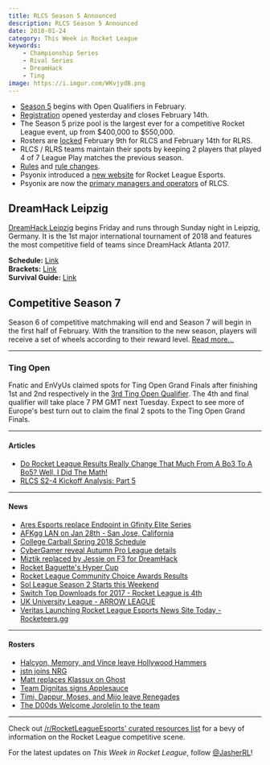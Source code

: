 ```yaml
---
title: RLCS Season 5 Announced
description: RLCS Season 5 Announced
date: 2018-01-24
category: This Week in Rocket League
keywords:
    - Championship Series
    - Rival Series
    - DreamHack
    - Ting
image: https://i.imgur.com/WKvjydB.png
---
```


-   [Season 5](http://www.rocketleagueesports.com/news/introducing-rlcs-season-5/) begins with Open Qualifiers in February.
-   [Registration](https://smash.gg/tournament/rlcs-season-5/details) opened yesterday and closes February 14th.
-   The Season 5 prize pool is the largest ever for a competitive Rocket League event, up from $400,000 to $550,000.
-   Rosters are [locked](https://www.reddit.com/r/RocketLeagueEsports/comments/7sgszl/rlcs_roster_lock_info/) February 9th for RLCS and February 14th for RLRS.
-   RLCS / RLRS teams maintain their spots by keeping 2 players that played 4 of 7 League Play matches the previous season.
-   [Rules](https://www.rocketleagueesports.com/rules/) and [rule changes](https://www.reddit.com/r/RocketLeagueEsports/comments/7shok2/rules_updatedchanged_for_rlcs_season_5/).
-   Psyonix introduced a [new website](https://www.rocketleague.com/news/new-rocket-league-esports-website/) for Rocket League Esports.
-   Psyonix are now the [primary managers and operators](https://twitter.com/CloudFuel/status/954055352764567552) of RLCS.

## DreamHack Leipzig

[DreamHack Leipzig](http://www.rocketleagueesports.com/news/dreamhack-leipzig-preview/) begins Friday and runs through Sunday night in Leipzig, Germany. It is the 1st major international tournament of 2018 and features the most competitive field of teams since DreamHack Atlanta 2017.

**Schedule:** [Link](https://open.dreamhack.com/2018/leipzig-schedule/)  
**Brackets:** [Link](https://smash.gg/tournament/dreamhack-open-leipzig-rocket-league)  
**Survival Guide:** [Link](https://open.dreamhack.com/2018/leipzig-survivalguide/)

## Competitive Season 7

Season 6 of competitive matchmaking will end and Season 7 will begin in the first half of February. With the transition to the new season, players will receive a set of wheels according to their reward level. [Read more...](https://www.rocketleague.com/news/competitive-season-7-starts-in-february/)

---

### Ting Open

Fnatic and EnVyUs claimed spots for Ting Open Grand Finals after finishing 1st and 2nd respectively in the [3rd Ting Open Qualifier](https://beta.faceit.com/en/rl_XBOX_PC/tournament/25b8b26b-f24c-4475-b92e-e66b55bfc634/brackets). The 4th and final qualifier will take place 7 PM GMT next Tuesday. Expect to see more of Europe's best turn out to claim the final 2 spots to the Ting Open Grand Finals.

---

#### Articles

-   [Do Rocket League Results Really Change That Much From A Bo3 To A Bo5? Well, I Did The Math!](https://www.youtube.com/watch?v=1hATs48GpAQ)
-   [RLCS S2-4 Kickoff Analysis: Part 5](https://www.reddit.com/r/RocketLeagueEsports/comments/7rmbfx/kickoff_analysis_season_twofour_part_5_of_5/)

---

#### News

-   [Ares Esports replace Endpoint in Gfinity Elite Series](https://www.reddit.com/r/RocketLeagueEsports/comments/7rhl3j/ares_esports_will_replace_endpoint_in_the_gfinity/)
-   [AFKgg LAN on Jan 28th - San Jose, California](https://www.facebook.com/events/1922722364711684/)
-   [College Carball Spring 2018 Schedule](https://twitter.com/CollegeCarball/status/954002559152349184)
-   [CyberGamer reveal Autumn Pro League details](http://octane.gg/news/cybergamer-reveal-autumn-pro-league-details/)
-   [Miztik replaced by Jessie on F3 for DreamHack](https://twitter.com/miztikRL/status/956183062190133250)
-   [Rocket Baguette's Hyper Cup](https://www.reddit.com/r/RocketLeagueEsports/comments/7rrwzb/rocket_baguettes_hypercup_1300_utc_jan_21st/)
-   [Rocket League Community Choice Awards Results](https://www.reddit.com/r/RocketLeagueEsports/comments/7rqaw0/after_over_400_votes_here_are_the_rocket_league/)
-   [Sol League Season 2 Starts this Weekend](https://smash.gg/tournament/nexus-gaming-saturday-150-na-3v3-weekly-tournament-48)
-   [Switch Top Downloads for 2017 - Rocket League is 4th](https://www.nintendo.co.jp/software/feature/switch-2017-ranking-overseas.html)
-   [UK University League - ARROW LEAGUE](https://www.reddit.com/r/RocketLeague/comments/7shyiu/uk_university_league_arrow_league/)
-   [Veritas Launching Rocket League Esports News Site Today - Rocketeers.gg](http://veritas-entertainment.gg/news/veritas-entertainment-will-launch-rocket-league-esports-magazine/)

---

#### Rosters

-   [Halcyon, Memory, and Vince leave Hollywood Hammers](https://twitter.com/byHalcyon/status/953817941065306113)
-   [jstn joins NRG](https://twitter.com/NRGgg/status/954077306896748546)
-   [Matt replaces Klassux on Ghost](https://twitter.com/GhostGaming_GG/status/956208722425999361)
-   [Team Dignitas signs Applesauce](https://twitter.com/TeamDignitas/status/955919371565780994)
-   [Timi, Dappur, Moses, and Mijo leave Renegades](https://twitter.com/timifalodun/status/953814457032962049)
-   [The D00ds Welcome Jorolelin to the team](https://twitter.com/JorolelinRL/status/954068729419231232)

---

Check out [/r/RocketLeagueEsports' curated resources list](https://www.reddit.com/r/RocketLeagueEsports/wiki/links) for a bevy of information on the Rocket League competitive scene.

For the latest updates on _This Week in Rocket League_, follow [@JasherRL](https://twitter.com/JasherRL)!
